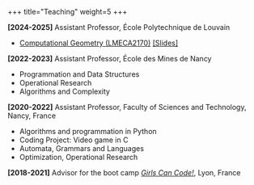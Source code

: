 +++
title="Teaching"
weight=5
+++

**[2024-2025]** Assistant Professor, École Polytechnique de Louvain
- [Computational Geometry (LMECA2170)](https://perso.uclouvain.be/vincent.legat/zouLab/meca2170.php?action=doc) [[Slides]](https://perso.uclouvain.be/vincent.legat/documents/meca2170/annotated-2425-slides/meca2170-lecture7-2425-pointCloudProcessing.pdf)

**[2022-2023]** Assistant Professor, École des Mines de Nancy
- Programmation and Data Structures
- Operational Research
- Algorithms and Complexity

**[2020-2022]** Assistant Professor, Faculty of Sciences and Technology, Nancy, France
- Algorithms and programmation in Python
- Coding Project: Video game in C
- Automata, Grammars and Languages
- Optimization, Operational Research

**[2018-2021]** Advisor for the boot camp [_Girls Can Code!_](https://girlscancode.fr/), Lyon, France